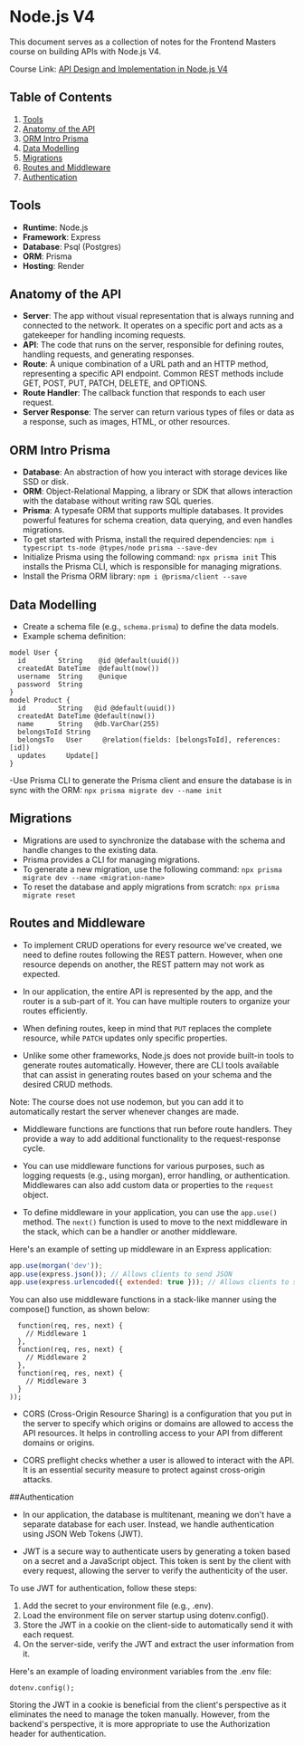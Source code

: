 # Node.js V4

This document serves as a collection of notes for the Frontend Masters course on building APIs with Node.js V4.

Course Link: [API Design and Implementation in Node.js V4](https://hendrixer.github.io/API-design-v4/)

## Table of Contents

1. [Tools](#tools)
2. [Anatomy of the API](#anatomy-of-the-api)
3. [ORM Intro Prisma](#orm-intro-prisma)
4. [Data Modelling](#data-modelling)
5. [Migrations](#migrations)
6. [Routes and Middleware](#routes-and-middleware)
7. [Authentication](#authentication)

## Tools

- **Runtime**: Node.js
- **Framework**: Express
- **Database**: Psql (Postgres)
- **ORM**: Prisma
- **Hosting**: Render

## Anatomy of the API

- **Server**: The app without visual representation that is always running and connected to the network. It operates on a specific port and acts as a gatekeeper for handling incoming requests.
- **API**: The code that runs on the server, responsible for defining routes, handling requests, and generating responses.
- **Route**: A unique combination of a URL path and an HTTP method, representing a specific API endpoint. Common REST methods include GET, POST, PUT, PATCH, DELETE, and OPTIONS.
- **Route Handler**: The callback function that responds to each user request.
- **Server Response**: The server can return various types of files or data as a response, such as images, HTML, or other resources.

## ORM Intro Prisma

- **Database**: An abstraction of how you interact with storage devices like SSD or disk.
- **ORM**: Object-Relational Mapping, a library or SDK that allows interaction with the database without writing raw SQL queries.
- **Prisma**: A typesafe ORM that supports multiple databases. It provides powerful features for schema creation, data querying, and even handles migrations.
- To get started with Prisma, install the required dependencies:
`npm i typescript ts-node @types/node prisma --save-dev`
- Initialize Prisma using the following command:
`npx prisma init`
This installs the Prisma CLI, which is responsible for managing migrations.
- Install the Prisma ORM library:
`npm i @prisma/client --save`

## Data Modelling

- Create a schema file (e.g., `schema.prisma`) to define the data models.
- Example schema definition:
```prisma
model User {
  id        String    @id @default(uuid())
  createdAt DateTime  @default(now())
  username  String    @unique
  password  String
}
model Product {
  id        String   @id @default(uuid())
  createdAt DateTime @default(now())
  name      String   @db.VarChar(255)
  belongsToId String
  belongsTo   User     @relation(fields: [belongsToId], references: [id])
  updates     Update[]
}
```

-Use Prisma CLI to generate the Prisma client and ensure the database is in sync with the ORM:
`npx prisma migrate dev --name init`

## Migrations
- Migrations are used to synchronize the database with the schema and handle changes to the existing data.
- Prisma provides a CLI for managing migrations.
- To generate a new migration, use the following command:
`npx prisma migrate dev --name <migration-name>`
- To reset the database and apply migrations from scratch:
`npx prisma migrate reset`

## Routes and Middleware

- To implement CRUD operations for every resource we've created, we need to define routes following the REST pattern. However, when one resource depends on another, the REST pattern may not work as expected.

- In our application, the entire API is represented by the app, and the router is a sub-part of it. You can have multiple routers to organize your routes efficiently.

- When defining routes, keep in mind that `PUT` replaces the complete resource, while `PATCH` updates only specific properties.

- Unlike some other frameworks, Node.js does not provide built-in tools to generate routes automatically. However, there are CLI tools available that can assist in generating routes based on your schema and the desired CRUD methods.

Note: The course does not use nodemon, but you can add it to automatically restart the server whenever changes are made.

- Middleware functions are functions that run before route handlers. They provide a way to add additional functionality to the request-response cycle.

- You can use middleware functions for various purposes, such as logging requests (e.g., using morgan), error handling, or authentication. Middlewares can also add custom data or properties to the `request` object.

- To define middleware in your application, you can use the `app.use()` method. The `next()` function is used to move to the next middleware in the stack, which can be a handler or another middleware.

Here's an example of setting up middleware in an Express application:

```javascript
app.use(morgan('dev'));
app.use(express.json()); // Allows clients to send JSON
app.use(express.urlencoded({ extended: true })); // Allows clients to send a query string like 'google.com?a=1&thing=otherthing'
```

You can also use middleware functions in a stack-like manner using the compose() function, as shown below:

```app.use(compose(
  function(req, res, next) {
    // Middleware 1
  },
  function(req, res, next) {
    // Middleware 2
  },
  function(req, res, next) {
    // Middleware 3
  }
));
```

- CORS (Cross-Origin Resource Sharing) is a configuration that you put in the server to specify which origins or domains are allowed to access the API resources. It helps in controlling access to your API from different domains or origins.

- CORS preflight checks whether a user is allowed to interact with the API. It is an essential security measure to protect against cross-origin attacks.


##Authentication

- In our application, the database is multitenant, meaning we don't have a separate database for each user. Instead, we handle authentication using JSON Web Tokens (JWT).

- JWT is a secure way to authenticate users by generating a token based on a secret and a JavaScript object. This token is sent by the client with every request, allowing the server to verify the authenticity of the user.

To use JWT for authentication, follow these steps:

1. Add the secret to your environment file (e.g., .env).
2. Load the environment file on server startup using dotenv.config().
3. Store the JWT in a cookie on the client-side to automatically send it with each request.
4. On the server-side, verify the JWT and extract the user information from it.

Here's an example of loading environment variables from the .env file:

```
dotenv.config();
```

Storing the JWT in a cookie is beneficial from the client's perspective as it eliminates the need to manage the token manually. However, from the backend's perspective, it is more appropriate to use the Authorization header for authentication.


